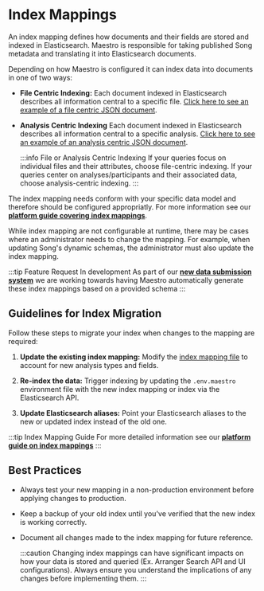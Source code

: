 # Index Mappings

An index mapping defines how documents and their fields are stored and indexed in Elasticsearch. Maestro is responsible for taking published Song metadata and translating it into Elasticsearch documents.

Depending on how Maestro is configured it can index data into documents in one of two ways:

- **File Centric Indexing:** Each document indexed in Elasticsearch describes all information central to a specific file. [Click here to see an example of a file centric JSON document](https://github.com/overture-stack/composer/blob/develop/guideMaterials/dataAdministration/ES-fileCentric-document.json).

- **Analysis Centric Indexing** Each document indexed in Elasticsearch describes all information central to a specific analysis. [Click here to see an example of an analysis centric JSON document](https://github.com/overture-stack/composer/blob/develop/guideMaterials/dataAdministration/ES-analysisCentric-document.json).

    :::info File or Analysis Centric Indexing
    If your queries focus on individual files and their attributes, choose file-centric indexing. If your queries center on analyses/participants and their associated data, choose analysis-centric indexing.
    :::


The index mapping needs conform with your specific data model and therefore should be configured appropriatly. For more information see our [**platform guide covering index mappings**](https://docs.overture.bio/guides/administration-guides/index-mappings). 

While index mapping are not configurable at runtime, there may be cases where an administrator needs to change the mapping. For example, when updating Song's dynamic schemas, the administrator must also update the index mapping.

:::tip Feature Request In development
As part of our [**new data submission system**](https://docs.overture.bio/docs/under-development/) we are working towards having Maestro automatically generate these index mappings based on a provided schema
:::

<!--- For PR, is the description below accurate, is it detailed enough? --->

## Guidelines for Index Migration

Follow these steps to migrate your index when changes to the mapping are required:

1. **Update the existing index mapping:** Modify the [index mapping file](https://github.com/overture-stack/maestro/blob/master/maestro-app/src/main/resources/file_centric.json) to account for new analysis types and fields.

2. **Re-index the data:** Trigger indexing by updating the `.env.maestro` environment file with the new index mapping or index via the Elasticsearch API.

3. **Update Elasticsearch aliases:** Point your Elasticsearch aliases to the new or updated index instead of the old one.

:::tip Index Mapping Guide
For more detailed information see our [**platform guide on index mappings**](/guides/administration-guides/index-mappings)
:::

## Best Practices

- Always test your new mapping in a non-production environment before applying changes to production.
- Keep a backup of your old index until you've verified that the new index is working correctly.
- Document all changes made to the index mapping for future reference.

    :::caution
    Changing index mappings can have significant impacts on how your data is stored and queried (Ex. Arranger Search API and UI configurations). Always ensure you understand the implications of any changes before implementing them. 
    :::

